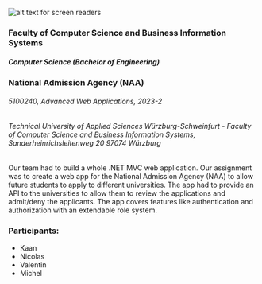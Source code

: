 ![alt text for screen readers](img/logo.jpg "Text to show on mouseover")

### Faculty of Computer Science and Business Information Systems

##### Computer Science (Bachelor of Engineering)

### National Admission Agency (NAA)

###### 5100240, Advanced Web Applications, 2023-2

###### Technical University of Applied Sciences Würzburg-Schweinfurt - Faculty of Computer Science and Business Information Systems, Sanderheinrichsleitenweg 20 97074 Würzburg

Our team had to build a whole .NET MVC web application. Our assignment was to create a web app for the National Admission Agency (NAA) to allow future students to apply to different universities. 
The app had to provide an API to the universities to allow them to review the applications and admit/deny the applicants. The app covers features like authentication and authorization with an extendable role system.

### Participants:

- Kaan 
- Nicolas
- Valentin
- Michel
